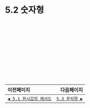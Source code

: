 # 5.2 숫자형   

　   
　   
　   
　   
　   
　   
---   
|이전페이지|다음페이지|
|:---|---:|
|[`◀ 5.1 원시값의 메서드`](./5.1_primitives-methods.md)|[`5.3 문자열 ▶`](./5.3_string.m)|
